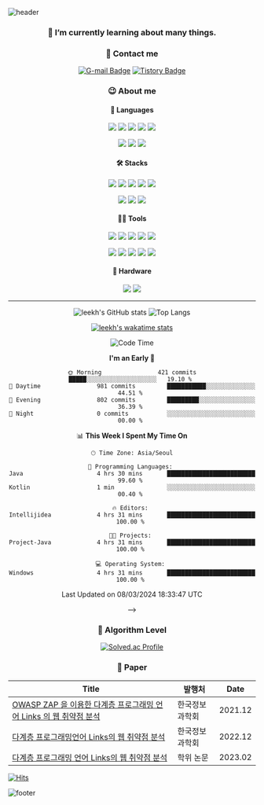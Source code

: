 ![header](https://capsule-render.vercel.app/api?type=waving&color=auto&height=150&section=header&text=👋%20Hi%20there&fontSize=90)

<div align="center">

### 🌱 I’m currently learning about many things.

<!-- icon site : https://simpleicons.org/  -->
<!-- badge site: https://shields.io/ -->
<!-- emoji site: https://www.webfx.com/tools/emoji-cheat-sheet/ -->

### 💌 Contact me

[![G-mail Badge](https://img.shields.io/badge/Gmail-EA4335?style=flat&logo=appveyor&logo=Gmail&logoColor=white&link=mailto:amysun125@gmail.com)](mailto:amysun125@gmail.com)
[![Tistory Badge](https://img.shields.io/badge/Tistory-000000?style=flat&logo=appveyor&logo=Tistory&logoColor=white&link=https://haileeq.tistory.com/)](https://haileeq.tistory.com/)
<!--~~[![Git Badge](https://img.shields.io/badge/GitPages-222222?style=flat&logo=appveyor&logo=GitHub&logoColor=white&link=https://leekh8.github.io/)](https://leekh8.github.io/)~~-->

### 😉 About me

#### 📢 Languages

<img src="https://img.shields.io/badge/C-A8B9CC?style=flat&logo=C&logoColor=white"/> <img src="https://img.shields.io/badge/C++-00599C?style=flat&logo=C%2B%2B&logoColor=white"/> <img src="https://img.shields.io/badge/Java-F44336?style=flat&logo=OpenJDK&logoColor=white"/> <img src="https://img.shields.io/badge/JavaScript-F7DF1E?style=flat&logo=JavaScript&logoColor=white"/> <img src="https://img.shields.io/badge/TypeScript-3178C6?style=flat&logo=TypeScript&logoColor=white"/> 

<img src="https://img.shields.io/badge/Python-3766AB?style=flat&logo=Python&logoColor=white"/> <img src="https://img.shields.io/badge/Dart-0175C2?style=flat&logo=Dart&logoColor=white"/> <img src="https://img.shields.io/badge/Markdown-000000?style=flat&logo=Markdown&logoColor=white"/>

#### 🛠️ Stacks

<img src="https://img.shields.io/badge/Node.js-339933?style=flat&logo=Node.js&logoColor=white"/> <img src="https://img.shields.io/badge/PostgreSQL-4169E1?style=flat&logo=PostgreSQL&logoColor=white"/> <img src="https://img.shields.io/badge/MySQL-4479A1?style=flat&logo=MySQL&logoColor=white"/> <img src="https://img.shields.io/badge/MongoDB-47A248?style=flat&logo=MongoDB&logoColor=white"/> <img src="https://img.shields.io/badge/Linux-FCC624?style=flat&logo=Linux&logoColor=white"/> 

<img src="https://img.shields.io/badge/Express.js-000000?style=flat&logo=Express&logoColor=white"/> <img src="https://img.shields.io/badge/Mongoose-880000?style=flat&logo=MongoDB&logoColor=white"/> <img src="https://img.shields.io/badge/Flask-000000?style=flat&logo=Flask&logoColor=white"/>

#### 💪🏼 Tools

<img src="https://img.shields.io/badge/GitHub-181717?style=flat&logo=GitHub&logoColor=white"/> <img src="https://img.shields.io/badge/Visual Studio-5C2D91?style=flat&logo=Visual Studio&logoColor=white"/> <img src="https://img.shields.io/badge/Visual Studio Code-007ACC?style=flat&logo=Visual Studio Code&logoColor=white"/> <img src="https://img.shields.io/badge/Eclipse IDE-2C2255?style=flat&logo=Eclipse IDE&logoColor=white"/> <img src="https://img.shields.io/badge/Android Studio-3DDC84?style=flat&logo=Android Studio&logoColor=white"/> 

<img src="https://img.shields.io/badge/Flutter-02569B?style=flat&logo=Flutter&logoColor=white"/> <img src="https://img.shields.io/badge/npm-CB3837?style=flat&logo=npm&logoColor=white"/> <img src="https://img.shields.io/badge/Vim-019733?style=flat&logo=Vim&logoColor=white"/> <img src="https://img.shields.io/badge/Notion-000000?style=flat&logo=Notion&logoColor=white"/> <img src="https://img.shields.io/badge/Arduino IDE-00979D?style=flat&logo=Arduino&logoColor=white"/> 


#### 🔧 Hardware
<img src="https://img.shields.io/badge/Arduino-00979D?style=flat&logo=Arduino&logoColor=white"/>
<img src="https://img.shields.io/badge/Raspberry Pi-A22846?style=flat&logo=Raspberry-Pi&logoColor=white"/>


-----
**<!-- git status site: https://github.com/anuraghazra/github-readme-stats -->**
**<!-- git status theme: https://github.com/anuraghazra/github-readme-stats/blob/master/themes/README.md -->**

![leekh's GitHub stats](https://github-readme-stats.vercel.app/api?username=leekh8&count_private=true&show_icons=true&layout=compact&exclude_repo=ERD,Colaboratory&theme=graywhite)
![Top Langs](https://github-readme-stats.vercel.app/api/top-langs/?username=leekh8&langs_count=10&layout=compact&exclude_repo=ERD,Colaboratory&theme=graywhite)

**<!-- wakatime stats site: https://wakatime.com/dashboard -->**

[![leekh's wakatime stats](https://github-readme-stats.vercel.app/api/wakatime?username=leekh&stats=last_7days&count_private=true&show_icons=true&langs_count=10&count_private=true&layout=compact)](https://github.com/anuraghazra/github-readme-stats)
<!--
<!--START_SECTION:waka-->
![Code Time](http://img.shields.io/badge/Code%20Time-332%20hrs%2014%20mins-blue)

**I'm an Early 🐤** 

```text
🌞 Morning                421 commits         █████░░░░░░░░░░░░░░░░░░░░   19.10 % 
🌆 Daytime                981 commits         ███████████░░░░░░░░░░░░░░   44.51 % 
🌃 Evening                802 commits         █████████░░░░░░░░░░░░░░░░   36.39 % 
🌙 Night                  0 commits           ░░░░░░░░░░░░░░░░░░░░░░░░░   00.00 % 
```


📊 **This Week I Spent My Time On** 

```text
🕑︎ Time Zone: Asia/Seoul

💬 Programming Languages: 
Java                     4 hrs 30 mins       █████████████████████████   99.60 % 
Kotlin                   1 min               ░░░░░░░░░░░░░░░░░░░░░░░░░   00.40 % 

🔥 Editors: 
Intellijidea             4 hrs 31 mins       █████████████████████████   100.00 % 

🐱‍💻 Projects: 
Project-Java             4 hrs 31 mins       █████████████████████████   100.00 % 

💻 Operating System: 
Windows                  4 hrs 31 mins       █████████████████████████   100.00 % 
```


 Last Updated on 08/03/2024 18:33:47 UTC
<!--END_SECTION:waka-->
-->

### 🏅 Algorithm Level

[![Solved.ac Profile](http://mazassumnida.wtf/api/v2/generate_badge?boj=leekh)](https://solved.ac/leekh/)

### 📑 Paper

| Title                                                                                                                                                                                                       | 발행처         | Date    |
| ----------------------------------------------------------------------------------------------------------------------------------------------------------------------------------------------------------- | -------------- | ------- |
| [OWASP ZAP 을 이용한 다계층 프로그래밍 언어 Links 의 웹 취약점 분석](https://www.dbpia.co.kr/Journal/articleDetail?nodeId=NODE11035877)                                                                     | 한국정보과학회 | 2021.12 |
| [다계층 프로그래밍언어 Links의 웹 취약점 분석](https://www.dbpia.co.kr/journal/articleDetail?nodeId=NODE11224401)                                                                                           | 한국정보과학회 | 2022.12 |
| [다계층 프로그래밍 언어 Links의 웹 취약점 분석](http://www.riss.kr/search/detail/DetailView.do?p_mat_type=be54d9b8bc7cdb09&control_no=b2153b3cea019db5ffe0bdc3ef48d419&keyword=%EC%9D%B4%EA%B7%9C%ED%95%B4) | 학위 논문      | 2023.02 |

</div>

[![Hits](https://hits.seeyoufarm.com/api/count/incr/badge.svg?url=https%3A%2F%2Fgithub.com%2Fleekh8&count_bg=%2318B4BB&title_bg=%234F6C70&icon=&icon_color=%23E7E7E7&title=Visits&edge_flat=false)](https://hits.seeyoufarm.com)

![footer](https://capsule-render.vercel.app/api?type=shark&color=auto&height=150&section=footer&text=👋%20Bye%20there&fontSize=90)

<!--
**leekh8/leekh8** is a ✨ _special_ ✨ repository because its `README.md` (this file) appears on your GitHub profile.

Here are some ideas to get you started:

- 🔭 I’m currently working on ...
- 🌱 I’m currently learning ...
- 👯 I’m looking to collaborate on ...
- 🤔 I’m looking for help with ...
- 💬 Ask me about ...
- 📫 How to reach me: ...
- 😄 Pronouns: ...
- ⚡ Fun fact: ...
-->
